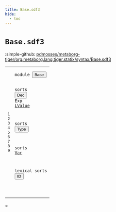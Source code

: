 ```yaml
---
title: Base.sdf3
hide:
  - toc
---
```


# `Base.sdf3`

:simple-github: [pdmosses/metaborg-tiger/org.metaborg.lang.tiger.statix/syntax/Base.sdf3]

[pdmosses/metaborg-tiger/org.metaborg.lang.tiger.statix/syntax/Base.sdf3]: https://github.com/pdmosses/metaborg-tiger/blob/master/org.metaborg.lang.tiger.statix/syntax/Base.sdf3 "The source file on GitHub"

<div class="sdf3"><table class="highlighttable"><tbody><tr><td class="linenos"><div class="linenodiv"><pre><span></span>1
2
3
4
5
6
7
8
9
</pre></div></td>
<td class="code"><pre><code><span class="keyword">module</span> <button class="modal-open" id="Base_1_8" title="a definition with multiple references" data-urls="../Arrays.sdf3/#Base line 3_9; ../Bindings.sdf3/#Base line 3_9; ../Control-Flow.sdf3/#Base line 3_9; ../Functions.sdf3/#Base line 3_9; ../Identifiers.sdf3/#Base line 3_9; ../Numbers.sdf3/#Base line 3_9; ../Records.sdf3/#Base line 3_9; ../Strings.sdf3/#Base line 3_9; ../Tiger.sdf3/#Base line 3_9; ../Types.sdf3/#Base line 3_9; ../Variables.sdf3/#Base line 3_9">Base</button>

<span class="keyword">sorts</span> <button class="modal-open" id="Dec_3_7" title="a definition with multiple references" data-urls="../Bindings.sdf3/#Dec line 11_9, 18_20">Dec</button> <span id="Exp_3_11" title="a definition with no references">Exp</span> <a href="../Control-Flow.sdf3/#LValue_37_18" id="LValue_3_15" title="a definition with a single reference">LValue</a>

<span class="keyword">sorts</span> <button class="modal-open" id="Type_5_7" title="a definition with multiple references" data-urls="../Functions.sdf3/#Type line 14_38, 18_24; ../Variables.sdf3/#Type line 8_29">Type</button>

<span class="keyword">sorts</span> <a href="../Control-Flow.sdf3/#Var_31_10" id="Var_7_7" title="a definition with a single reference">Var</a>

<span class="keyword">lexical sorts</span> <button class="modal-open" id="ID_9_15" title="a definition with multiple references" data-urls="../Arrays.sdf3/#ID line 8_17, 10_29; ../Functions.sdf3/#ID line 9_15, 14_15, 18_17, 20_16; ../Records.sdf3/#ID line 16_19, 16_26, 20_18, 22_27, 24_32; ../Types.sdf3/#ID line 8_24, 13_14; ../Variables.sdf3/#ID line 8_22, 10_28, 12_13">ID</button>

</code></pre></td></tr></tbody></table></div>

<div id="modal">
  <div id="modal-content">
    <span id="modal-close">&times;</span>
    <h2 id="modal-h2"></h2>
    <p  id="modal-p"></p>
    <ul id="modal-ul"></ul>
  </div>
</div>
